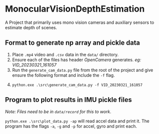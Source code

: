 # MonocularVisionDepthEstimation
A Project that primarily uses mono vision cameras and auxiliary sensors to estimate depth of scenes.

## Format to generate np array and pickle data
1. Place `.mp4` video and `.csv` data in the `data/` directory.
2. Ensure each of the files has header _OpenCamera_ generates. _eg: VID_20230321_161057_
3. Run the `generate_cam_data.py` file from the root of the project and give ensure the following format and include the `-f` flag.
4. ```commandline
   python.exe .\src\generate_cam_data.py -f VID_20230321_161057
   ```

## Program to plot results in IMU pickle files
_Note: Files need to be in `data/record` for this to work_.

`python.exe .\src\plot_data.py -ap` will read accel data and print it. The program has the flags `-a`, `-g` and `-p` for accel, gyro and print each.
